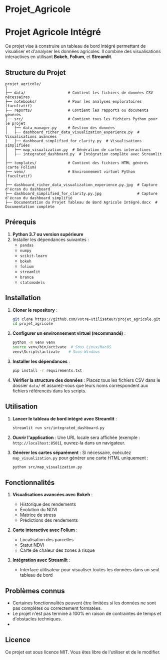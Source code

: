 # Projet_Agricole
# Projet Agricole Intégré

Ce projet vise à construire un tableau de bord intégré permettant de visualiser et d'analyser les données agricoles. Il combine des visualisations interactives en utilisant **Bokeh**, **Folium**, et **Streamlit**.

## Structure du Projet

```
projet_agricole/
│
├── data/                   # Contient les fichiers de données CSV nécessaires
├── notebooks/              # Pour les analyses exploratoires (facultatif)
├── reports/                # Contient les rapports ou documents générés
├── src/                    # Contient tous les fichiers Python pour le projet
│   ├── data_manager.py     # Gestion des données
│   ├── dashboard_richer_data_visualization_experience.py  # Visualisations avancées
│   ├── dashboard_simplified_for_clarity.py  # Visualisations simplifiées
│   ├── map_visualization.py  # Génération de cartes interactives
│   ├── integrated_dashboard.py  # Intégration complète avec Streamlit
│
├── templates/              # Contient des fichiers HTML générés (carte Folium)
├── venv/                   # Environnement virtuel Python (facultatif)
│
├── dashboard_richer_data_visualization_experience.py.jpg  # Capture d'écran du dashboard
├── dashboard_simplified_for_clarity.py.jpg                # Capture d'écran du dashboard simplifié
├── Documentation du Projet Tableau de Bord Agricole Intégré.docx  # Documentation complète
```

## Prérequis

1. **Python 3.7 ou version supérieure**
2. Installer les dépendances suivantes :
   - `pandas`
   - `numpy`
   - `scikit-learn`
   - `bokeh`
   - `folium`
   - `streamlit`
   - `branca`
   - `statsmodels`

## Installation

1. **Cloner le repository** :
   ```bash
   git clone https://github.com/votre-utilisateur/projet_agricole.git
   cd projet_agricole
   ```

2. **Configurer un environnement virtuel (recommandé)** :
   ```bash
   python -m venv venv
   source venv/bin/activate  # Sous Linux/MacOS
   venv\Scripts\activate    # Sous Windows
   ```

3. **Installer les dépendances** :
   ```bash
   pip install -r requirements.txt
   ```

4. **Vérifier la structure des données** :
   Placez tous les fichiers CSV dans le dossier `data/` et assurez-vous que leurs noms correspondent aux fichiers référencés dans les scripts.

## Utilisation

1. **Lancer le tableau de bord intégré avec Streamlit** :
   ```bash
   streamlit run src/integrated_dashboard.py
   ```

2. **Ouvrir l'application** :
   Une URL locale sera affichée (exemple : `http://localhost:8501`), ouvrez-la dans un navigateur.

3. **Générer les cartes séparément** :
   Si nécessaire, exécutez `map_visualization.py` pour générer une carte HTML uniquement :
   ```bash
   python src/map_visualization.py
   ```

## Fonctionnalités

1. **Visualisations avancées avec Bokeh** :
   - Historique des rendements
   - Évolution du NDVI
   - Matrice de stress
   - Prédictions des rendements

2. **Carte interactive avec Folium** :
   - Localisation des parcelles
   - Statut NDVI
   - Carte de chaleur des zones à risque

3. **Intégration avec Streamlit** :
   - Interface utilisateur pour visualiser toutes les données dans un seul tableau de bord

## Problèmes connus

- Certaines fonctionnalités peuvent être limitées si les données ne sont pas complètes ou correctement formatées.
- Le projet n'est pas terminé à 100% en raison de contraintes de temps et d'obstacles techniques.
- 
## Licence

Ce projet est sous licence MIT. Vous êtes libre de l'utiliser et de le modifier.
